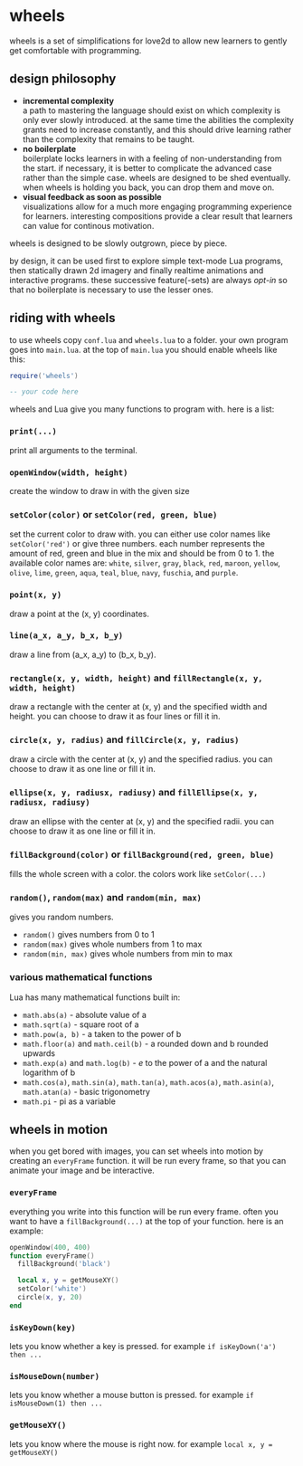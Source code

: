 wheels
======
wheels is a set of simplifications for love2d to allow new learners to gently get comfortable with
programming.

design philosophy
-----------------
- **incremental complexity**  
  a path to mastering the language should exist on which complexity is only ever slowly introduced.
  at the same time the abilities the complexity grants need to increase constantly, and this should
  drive learning rather than the complexity that remains to be taught.
- **no boilerplate**  
  boilerplate locks learners in with a feeling of non-understanding from the start.
  if necessary, it is better to complicate the advanced case rather than the simple case.
  wheels are designed to be shed eventually. when wheels is holding you back, you can drop them and move on.
- **visual feedback as soon as possible**  
  visualizations allow for a much more engaging programming experience for learners.
  interesting compositions provide a clear result that learners can value for continous motivation.

wheels is designed to be slowly outgrown, piece by piece.

by design, it can be used first to explore simple text-mode Lua programs, then statically drawn 2d
imagery and finally realtime animations and interactive programs.
these successive feature(-sets) are always *opt-in* so that no boilerplate is necessary to use the
lesser ones.

riding with wheels
------------------
to use wheels copy `conf.lua` and `wheels.lua` to a folder.
your own program goes into `main.lua`.
at the top of `main.lua` you should enable wheels like this:
```lua
require('wheels')

-- your code here
```

wheels and Lua give you many functions to program with. here is a list:

### `print(...)`
print all arguments to the terminal.

### `openWindow(width, height)`
create the window to draw in with the given size

### `setColor(color)` or `setColor(red, green, blue)`
set the current color to draw with.
you can either use color names like `setColor('red')` or give three numbers.
each number represents the amount of red, green and blue in the mix and should be from 0 to 1.
the available color names are: `white`, `silver`, `gray`, `black`, `red`, `maroon`, `yellow`,
`olive`, `lime`, `green`, `aqua`, `teal`, `blue`, `navy`, `fuschia`, and `purple`.

### `point(x, y)`
draw a point at the (x, y) coordinates.

### `line(a_x, a_y, b_x, b_y)`
draw a line from (a\_x, a\_y) to (b\_x, b\_y).

### `rectangle(x, y, width, height)` and `fillRectangle(x, y, width, height)`
draw a rectangle with the center at (x, y) and the specified width and height.
you can choose to draw it as four lines or fill it in.

### `circle(x, y, radius)` and `fillCircle(x, y, radius)`
draw a circle with the center at (x, y) and the specified radius.
you can choose to draw it as one line or fill it in.

### `ellipse(x, y, radiusx, radiusy)` and `fillEllipse(x, y, radiusx, radiusy)`
draw an ellipse with the center at (x, y) and the specified radii.
you can choose to draw it as one line or fill it in.

### `fillBackground(color)` or `fillBackground(red, green, blue)`
fills the whole screen with a color. the colors work like `setColor(...)`

### `random()`, `random(max)` and `random(min, max)`
gives you random numbers.
- `random()` gives numbers from 0 to 1
- `random(max)` gives whole numbers from 1 to max
- `random(min, max)` gives whole numbers from min to max

### various mathematical functions
Lua has many mathematical functions built in:
- `math.abs(a)` - absolute value of a
- `math.sqrt(a)` - square root of a
- `math.pow(a, b)` - a taken to the power of b
- `math.floor(a)` and `math.ceil(b)` - a rounded down and b rounded upwards
- `math.exp(a)` and `math.log(b)` - *e* to the power of a and the natural logarithm of b
- `math.cos(a)`, `math.sin(a)`, `math.tan(a)`, `math.acos(a)`, `math.asin(a)`, `math.atan(a)` - basic trigonometry
- `math.pi` - pi as a variable

wheels in motion
----------------
when you get bored with images, you can set wheels into motion by creating an `everyFrame` function.
it will be run every frame, so that you can animate your image and be interactive.

### `everyFrame`
everything you write into this function will be run every frame.
often you want to have  a `fillBackground(...)` at the top of your function.
here is an example:
```lua
openWindow(400, 400)
function everyFrame()
  fillBackground('black')

  local x, y = getMouseXY()
  setColor('white')
  circle(x, y, 20)
end
```

### `isKeyDown(key)`
lets you know whether a key is pressed.
for example `if isKeyDown('a') then ...`

### `isMouseDown(number)`
lets you know whether a mouse button is pressed.
for example `if isMouseDown(1) then ...`

### `getMouseXY()`
lets you know where the mouse is right now.
for example `local x, y = getMouseXY()`
